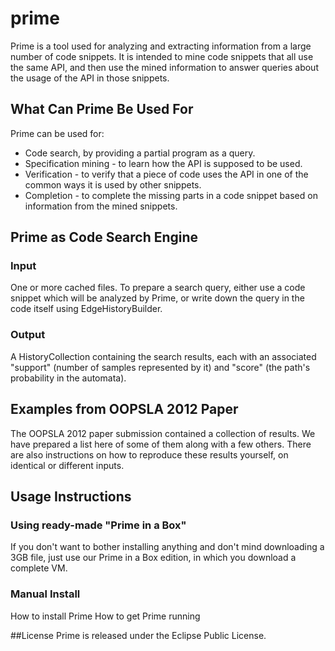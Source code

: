 prime
=====

Prime is a tool used for analyzing and extracting information from a large number of code snippets. It is intended to mine code snippets that all use the same API, and then use the mined information to answer queries about the usage of the API in those snippets.

## What Can Prime Be Used For

Prime can be used for:

* Code search, by providing a partial program as a query.
* Specification mining - to learn how the API is supposed to be used.
* Verification - to verify that a piece of code uses the API in one of the common ways it is used by other snippets.
* Completion - to complete the missing parts in a code snippet based on information from the mined snippets.

## Prime as Code Search Engine

### Input

One or more cached files.
To prepare a search query, either use a code snippet which will be analyzed by Prime, or write down the query in the code itself using EdgeHistoryBuilder.

### Output

A HistoryCollection containing the search results, each with an associated "support" (number of samples represented by it) and "score" (the path's probability in the automata).

## Examples from OOPSLA 2012 Paper

The OOPSLA 2012 paper submission contained a collection of results. We have prepared a list here of some of them along with a few others. There are also instructions on how to reproduce these results yourself, on identical or different inputs.

## Usage Instructions

### Using ready-made "Prime in a Box"
If you don't want to bother installing anything and don't mind downloading a 3GB file, just use our Prime in a Box edition, in which you download a complete VM.

### Manual Install
How to install Prime
How to get Prime running

##License
Prime is released under the Eclipse Public License.

